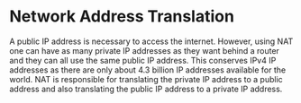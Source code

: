 # Network Address Translation

A public IP address is necessary to access the internet. However, using NAT one can have as many private IP addresses as they want behind a router and they can all use the same public IP address. This conserves IPv4 IP addresses as there are only about 4.3 billion IP addresses available for the world. NAT is responsible for translating the private IP address to a public address and also translating the public IP address to a private IP address. 
